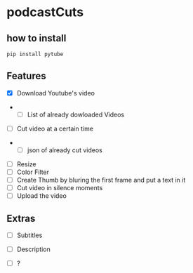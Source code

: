 # podcastCuts
## how to install

```python 
pip install pytube

```

## Features

- [x] Download Youtube's video
- - [ ] List of already dowloaded Videos
- [ ] Cut video at a certain time
- - [ ] json of already cut videos
- [ ] Resize
- [ ] Color Filter
- [ ] Create Thumb by bluring the first frame and put a text in it
- [ ] Cut video in silence moments
- [ ] Upload the video

## Extras

- [ ] Subtitles
- [ ] Description
- [ ] ?

